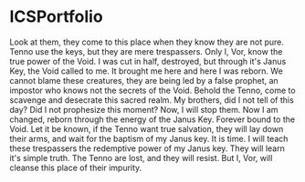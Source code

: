 # ICSPortfolio
Look at them, they come to this place when they know they are not pure. Tenno use the keys, but they are mere trespassers. Only I, Vor, know the true power of the Void. I was cut in half, destroyed, but through it's Janus Key, the Void called to me. It brought me here and here I was reborn. We cannot blame these creatures, they are being led by a false prophet, an impostor who knows not the secrets of the Void. Behold the Tenno, come to scavenge and desecrate this sacred realm. My brothers, did I not tell of this day? Did I not prophesize this moment? Now, I will stop them. Now I am changed, reborn through the energy of the Janus Key. Forever bound to the Void. Let it be known, if the Tenno want true salvation, they will lay down their arms, and wait for the baptism of my Janus key. It is time. I will teach these trespassers the redemptive power of my Janus key. They will learn it's simple truth. The Tenno are lost, and they will resist. But I, Vor, will cleanse this place of their impurity.
